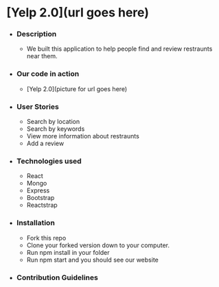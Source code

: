 # [Yelp 2.0](url goes here)

- ### Description
  - We built this application to help people find and review restraunts near them.
- ### Our code in action
  - [Yelp 2.0](picture for url goes here)
- ### User Stories
  - Search by location
  - Search by keywords
  - View more information about restraunts
  - Add a review
- ### Technologies used
  - React
  - Mongo
  - Express
  - Bootstrap
  - Reactstrap
- ### Installation
  - Fork this repo
  - Clone your forked version down to your computer.
  - Run npm install in your folder
  - Run npm start and you should see our website
- ### Contribution Guidelines